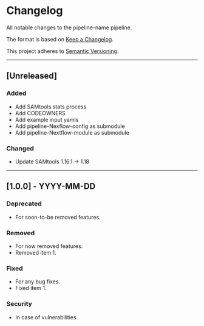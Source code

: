 # Changelog
All notable changes to the pipeline-name pipeline.

The format is based on [Keep a Changelog](https://keepachangelog.com/en/1.0.0/).

This project adheres to [Semantic Versioning](https://semver.org/spec/v2.0.0.html).

---

## [Unreleased]
### Added
- Add SAMtools stats process
- Add CODEOWNERS
- Add example input yamls
- Add pipeline-Nexflow-config as submodule
- Add pipeline-Nextflow-module as submodule

### Changed
- Update SAMtools 1.16.1 -> 1.18

---

## [1.0.0] - YYYY-MM-DD

### Deprecated
- For soon-to-be removed features.

### Removed
- For now removed features.
- Removed item 1.

### Fixed
- For any bug fixes.
- Fixed item 1.

### Security
- In case of vulnerabilities.
